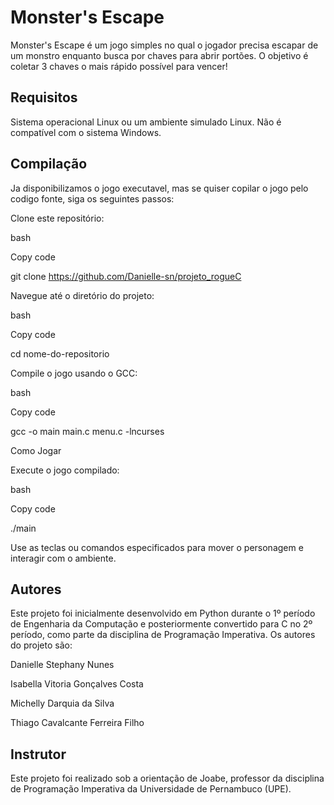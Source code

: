 # Monster's Escape

Monster's Escape é um jogo simples no qual o jogador precisa escapar de um monstro enquanto busca por chaves para abrir portões. O objetivo é coletar 3 chaves o mais rápido possível para vencer!

## Requisitos
Sistema operacional Linux ou um ambiente simulado Linux.
Não é compatível com o sistema Windows.

## Compilação
Ja disponibilizamos o jogo executavel, mas se quiser copilar o jogo pelo codigo fonte, siga os seguintes passos:

Clone este repositório:

bash

Copy code

git clone https://github.com/Danielle-sn/projeto_rogueC

Navegue até o diretório do projeto:

bash

Copy code

cd nome-do-repositorio

Compile o jogo usando o GCC:

bash

Copy code

gcc -o main main.c menu.c -lncurses

Como Jogar

Execute o jogo compilado:

bash

Copy code

./main

Use as teclas ou comandos especificados para mover o personagem e interagir com o ambiente.

## Autores
Este projeto foi inicialmente desenvolvido em Python durante o 1º período de Engenharia da Computação e posteriormente convertido para C no 2º período, como parte da disciplina de Programação Imperativa. Os autores do projeto são:

Danielle Stephany Nunes 

Isabella Vitoria Gonçalves Costa 

Michelly Darquia da Silva 

Thiago Cavalcante Ferreira Filho

## Instrutor
Este projeto foi realizado sob a orientação de Joabe, professor da disciplina de Programação Imperativa da Universidade de Pernambuco (UPE).


